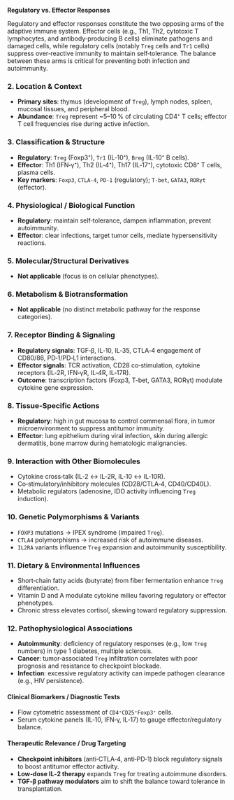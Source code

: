 **Regulatory vs. Effector Responses**  

Regulatory and effector responses constitute the two opposing arms of the adaptive immune system. Effector cells (e.g., Th1, Th2, cytotoxic T lymphocytes, and antibody‑producing B cells) eliminate pathogens and damaged cells, while regulatory cells (notably `Treg` cells and `Tr1` cells) suppress over‑reactive immunity to maintain self‑tolerance. The balance between these arms is critical for preventing both infection and autoimmunity.

### 2. Location & Context
- **Primary sites**: thymus (development of `Treg`), lymph nodes, spleen, mucosal tissues, and peripheral blood.  
- **Abundance**: `Treg` represent ~5–10 % of circulating CD4⁺ T cells; effector T cell frequencies rise during active infection.

### 3. Classification & Structure
- **Regulatory**: `Treg` (Foxp3⁺), `Tr1` (IL‑10⁺), `Breg` (IL‑10⁺ B cells).  
- **Effector**: Th1 (IFN‑γ⁺), Th2 (IL‑4⁺), Th17 (IL‑17⁺), cytotoxic CD8⁺ T cells, plasma cells.  
- **Key markers**: `Foxp3`, `CTLA‑4`, `PD‑1` (regulatory); `T-bet`, `GATA3`, `RORγt` (effector).

### 4. Physiological / Biological Function
- **Regulatory**: maintain self‑tolerance, dampen inflammation, prevent autoimmunity.  
- **Effector**: clear infections, target tumor cells, mediate hypersensitivity reactions.

### 5. Molecular/Structural Derivatives
- **Not applicable** (focus is on cellular phenotypes).

### 6. Metabolism & Biotransformation
- **Not applicable** (no distinct metabolic pathway for the response categories).

### 7. Receptor Binding & Signaling
- **Regulatory signals**: TGF‑β, IL‑10, IL‑35, CTLA‑4 engagement of CD80/86, PD‑1/PD‑L1 interactions.  
- **Effector signals**: TCR activation, CD28 co‑stimulation, cytokine receptors (IL‑2R, IFN‑γR, IL‑4R, IL‑17R).  
- **Outcome**: transcription factors (Foxp3, T-bet, GATA3, RORγt) modulate cytokine gene expression.

### 8. Tissue‑Specific Actions
- **Regulatory**: high in gut mucosa to control commensal flora, in tumor microenvironment to suppress antitumor immunity.  
- **Effector**: lung epithelium during viral infection, skin during allergic dermatitis, bone marrow during hematologic malignancies.

### 9. Interaction with Other Biomolecules
- Cytokine cross‑talk (IL‑2 ↔ IL‑2R, IL‑10 ↔ IL‑10R).  
- Co‑stimulatory/inhibitory molecules (CD28/CTLA‑4, CD40/CD40L).  
- Metabolic regulators (adenosine, IDO activity influencing `Treg` induction).

### 10. Genetic Polymorphisms & Variants
- `FOXP3` mutations → IPEX syndrome (impaired `Treg`).  
- `CTLA4` polymorphisms → increased risk of autoimmune diseases.  
- `IL2RA` variants influence `Treg` expansion and autoimmunity susceptibility.

### 11. Dietary & Environmental Influences
- Short‑chain fatty acids (butyrate) from fiber fermentation enhance `Treg` differentiation.  
- Vitamin D and A modulate cytokine milieu favoring regulatory or effector phenotypes.  
- Chronic stress elevates cortisol, skewing toward regulatory suppression.

### 12. Pathophysiological Associations
- **Autoimmunity**: deficiency of regulatory responses (e.g., low `Treg` numbers) in type 1 diabetes, multiple sclerosis.  
- **Cancer**: tumor‑associated `Treg` infiltration correlates with poor prognosis and resistance to checkpoint blockade.  
- **Infection**: excessive regulatory activity can impede pathogen clearance (e.g., HIV persistence).  

#### Clinical Biomarkers / Diagnostic Tests
- Flow cytometric assessment of `CD4⁺CD25⁺Foxp3⁺` cells.  
- Serum cytokine panels (IL‑10, IFN‑γ, IL‑17) to gauge effector/regulatory balance.

#### Therapeutic Relevance / Drug Targeting
- **Checkpoint inhibitors** (anti‑CTLA‑4, anti‑PD‑1) block regulatory signals to boost antitumor effector activity.  
- **Low‑dose IL‑2 therapy** expands `Treg` for treating autoimmune disorders.  
- **TGF‑β pathway modulators** aim to shift the balance toward tolerance in transplantation.